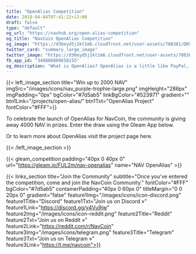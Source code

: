 ```yaml
---
title: "OpenAlias Competition"
date: 2018-04-04T07:41:22+13:00
draft: false
type: "default"
og_url: "https://navhub.org/open-alias-competition"
og_title: "NavCoin OpenAlias Competition"
og_image: "https://d36eyd5j1kt1m6.cloudfront.net/user-assets/788381/DKVu6BUdyPjcePR8/open_alias_competition_changed.jpg?1536374190"
twitter_card: "summary_large_image"
twitter_image: "https://d36eyd5j1kt1m6.cloudfront.net/user-assets/788381/DKVu6BUdyPjcePR8/open_alias_competition_changed.jpg?1536374190"
fb_app_id: "340808809658155"
og_description: "What is OpenAlias? OpenAlias is a little like PayPal, which lets you send a payment to an email address. The difference is that OpenAlias allows you to set an easy to remember ‘email style’ address to represent your full NavCoin address."
---
```


{{< left_image_section
    title="Win up to 2000 NAV"
    imgSrc="/images/icons/nav_purple-trophie-large.png"
    imgHeight="286px"
    imgPadding="0px"
    bgColor="#7d5ab5"
    linkBgColor="#523971"
    gradient=""
    btn1Link="/projects/open-alias/"
    btn1Txt="OpenAlias Project"
    fontColor="#FFF">}}
<p>To celebrate the launch of OpenAlias for NavCoin, the community is giving away 4000 NAV in prizes. Enter the draw using the Gleam App below.</p>
<p>Or to learn more about OpenAlias visit the project page here.</p>
{{< /left_image_section >}}

{{< gleam_competition
    padding="40px 0 40px 0"
    url="https://gleam.io/FUL2m/nav-openalias"
    name="NAV OpenAlias" >}}

{{< links_section
    title="Join the Community"
    subtitle="Once you've entered the competition, come and join the NavCoin Community."
    fontColor="#FFF"
    bgColor="#7d5ab5"
    containerPadding="40px 0 60px 0"
    titleMargin="0 0 20px 0"
    gradient="false"
    feature1Img="/images/icons/icon-discord.png"
    feature1Title="Discord"
    feature1Txt="Join us on Discord »"
    feature1Link="https://discord.gg/y4Vu9jw"
    feature2Img="/images/icons/icon-reddit.png"
    feature2Title="Reddit"
    feature2Txt="Join us on Reddit »"
    feature2Link="https://reddit.com/r/NavCoin"
    feature3Img="/images/icons/telegram.png"
    feature3Title="Telegram"
    feature3Txt="Join us on Telegram »"
    feature3Link="https://t.me/navcoin">}}
